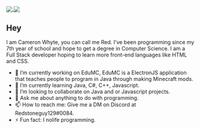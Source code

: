 <a href="https://github.com/Redstoneguy129">
  <img align="center" src="https://github-readme-stats.vercel.app/api?username=Redstoneguy129&show_icons=true&theme=radical" />
</a>
<a href="https://github.com/Redstoneguy129">
  <img align="center" src="https://github-readme-stats.vercel.app/api/top-langs/?username=Redstoneguy129&layout=compact&theme=radical" />
</a>

## Hey
I am Cameron Whyte, you can call me Red.
I've been programming since my 7th year of school and hope to get a degree in Computer Science.
I am a Full Stack developer hoping to learn more front-end languages like HTML and CSS.

- 🔭 I’m currently working on EduMC, EduMC is a ElectronJS application that teaches people to program in Java through making Minecraft mods.
- 🌱 I’m currently learning Java, C#, C++, Javascript.
- 👯 I’m looking to collaborate on Java and or Javascript projects.
- 💬 Ask me about anything to do with programming.
- 📫 How to reach me: Give me a DM on Discord at Redstoneguy129#0084.
- ⚡ Fun fact: I nolife programming.
